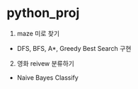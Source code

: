 # python_proj

1. maze 미로 찾기
  - DFS, BFS, A*, Greedy Best Search 구현
  
2. 영화 reivew 분류하기
  - Naive Bayes Classify 
